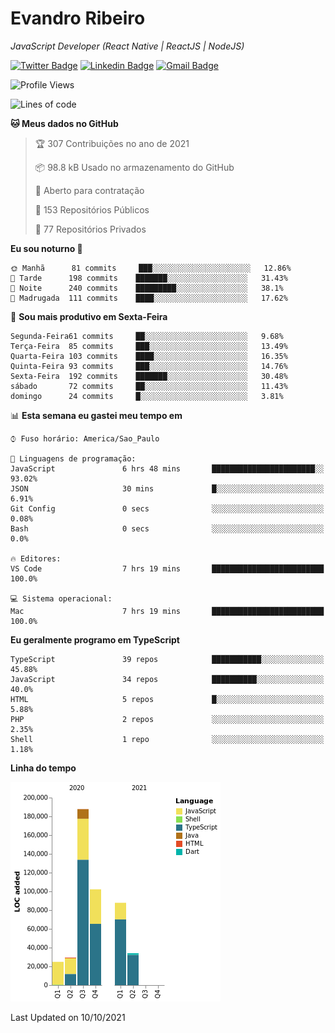 # Evandro **Ribeiro**

*JavaScript Developer (React Native | ReactJS | NodeJS)*

[![Twitter Badge](https://img.shields.io/badge/-@ribeiroevandro-201B2D?style=flat-square&labelColor=201B2D&logo=twitter&logoColor=white&link=https://twitter.com/ribeiroevandro)](https://twitter.com/ribeiroevandro) 
[![Linkedin Badge](https://img.shields.io/badge/-Evandro%20Ribeiro-201B2D?style=flat-square&logo=Linkedin&logoColor=white&link=https://www.linkedin.com/in/ribeiroevandro)](https://www.linkedin.com/in/ribeiroevandro) 
[![Gmail Badge](https://img.shields.io/badge/-oi@ribeiroevandro.com.br-201B2D?style=flat-square&logo=Gmail&logoColor=white&link=mailto:oi@ribeiroevandro.com.br)](mailto:oi@ribeiroevandro.com.br)


<!--START_SECTION:waka-->
![Profile Views](http://img.shields.io/badge/Visualizac%C3%B5es%20do%20perfil-0-blue)

![Lines of code](https://img.shields.io/badge/Desde%20o%20Hello%20World%20eu%20escrevi-466053%20linhas%20de%20c%C3%B3digo-blue)

**🐱 Meus dados no GitHub** 

> 🏆 307 Contribuições no ano de 2021
 > 
> 📦 98.8 kB Usado no armazenamento do GitHub 
 > 
> 💼 Aberto para contratação
 > 
> 📜 153 Repositórios Públicos 
 > 
> 🔑 77 Repositórios Privados  
 > 
**Eu sou noturno 🦉** 

```text
🌞 Manhã      81 commits     ███░░░░░░░░░░░░░░░░░░░░░░   12.86% 
🌆 Tarde      198 commits    ███████░░░░░░░░░░░░░░░░░░   31.43% 
🌃 Noite      240 commits    █████████░░░░░░░░░░░░░░░░   38.1% 
🌙 Madrugada  111 commits    ████░░░░░░░░░░░░░░░░░░░░░   17.62%

```
📅 **Sou mais produtivo em Sexta-Feira** 

```text
Segunda-Feira61 commits     ██░░░░░░░░░░░░░░░░░░░░░░░   9.68% 
Terça-Feira  85 commits     ███░░░░░░░░░░░░░░░░░░░░░░   13.49% 
Quarta-Feira 103 commits    ████░░░░░░░░░░░░░░░░░░░░░   16.35% 
Quinta-Feira 93 commits     ███░░░░░░░░░░░░░░░░░░░░░░   14.76% 
Sexta-Feira  192 commits    ███████░░░░░░░░░░░░░░░░░░   30.48% 
sábado       72 commits     ██░░░░░░░░░░░░░░░░░░░░░░░   11.43% 
domingo      24 commits     █░░░░░░░░░░░░░░░░░░░░░░░░   3.81%

```


📊 **Esta semana eu gastei meu tempo em** 

```text
⌚︎ Fuso horário: America/Sao_Paulo

💬 Linguagens de programação: 
JavaScript               6 hrs 48 mins       ███████████████████████░░   93.02% 
JSON                     30 mins             █░░░░░░░░░░░░░░░░░░░░░░░░   6.91% 
Git Config               0 secs              ░░░░░░░░░░░░░░░░░░░░░░░░░   0.08% 
Bash                     0 secs              ░░░░░░░░░░░░░░░░░░░░░░░░░   0.0%

🔥 Editores: 
VS Code                  7 hrs 19 mins       █████████████████████████   100.0%

💻 Sistema operacional: 
Mac                      7 hrs 19 mins       █████████████████████████   100.0%

```

**Eu geralmente programo em TypeScript** 

```text
TypeScript               39 repos            ███████████░░░░░░░░░░░░░░   45.88% 
JavaScript               34 repos            ██████████░░░░░░░░░░░░░░░   40.0% 
HTML                     5 repos             █░░░░░░░░░░░░░░░░░░░░░░░░   5.88% 
PHP                      2 repos             ░░░░░░░░░░░░░░░░░░░░░░░░░   2.35% 
Shell                    1 repo              ░░░░░░░░░░░░░░░░░░░░░░░░░   1.18%

```


**Linha do tempo**

![Chart not found](https://raw.githubusercontent.com/ribeiroevandro/ribeiroevandro/master/charts/bar_graph.png) 


 Last Updated on 10/10/2021
<!--END_SECTION:waka-->
